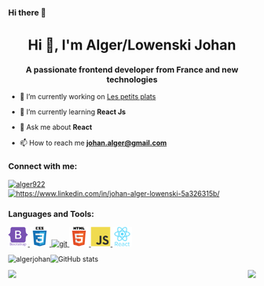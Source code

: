 ### Hi there 👋

<h1 align="center">Hi 👋, I'm Alger/Lowenski Johan</h1>
<h3 align="center">A passionate frontend developer from France and new technologies</h3>



- 🔭 I’m currently working on [Les petits plats](https://algerjohan.github.io/Les-Petits-Plats/)

- 🌱 I’m currently learning **React Js**

- 💬 Ask me about **React**

- 📫 How to reach me **johan.alger@gmail.com**

<h3 align="left">Connect with me:</h3>
<p align="left">
<a href="https://twitter.com/alger922" target="blank"><img align="center" src="https://raw.githubusercontent.com/rahuldkjain/github-profile-readme-generator/master/src/images/icons/Social/twitter.svg" alt="alger922" height="30" width="40" /></a>
<a href="https://www.linkedin.com/in/johan-alger-lowenski-5a326315b/" target="blank"><img align="center" src="https://raw.githubusercontent.com/rahuldkjain/github-profile-readme-generator/master/src/images/icons/Social/linked-in-alt.svg" alt="https://www.linkedin.com/in/johan-alger-lowenski-5a326315b/" height="30" width="40" /></a>
</p>

<h3 align="left">Languages and Tools:</h3>
<p align="left"> <a href="https://getbootstrap.com" target="_blank" rel="noreferrer"> <img src="https://raw.githubusercontent.com/devicons/devicon/master/icons/bootstrap/bootstrap-plain-wordmark.svg" alt="bootstrap" width="40" height="40"/> </a> <a href="https://www.w3schools.com/css/" target="_blank" rel="noreferrer"> <img src="https://raw.githubusercontent.com/devicons/devicon/master/icons/css3/css3-original-wordmark.svg" alt="css3" width="40" height="40"/> </a> <a href="https://git-scm.com/" target="_blank" rel="noreferrer"> <img src="https://www.vectorlogo.zone/logos/git-scm/git-scm-icon.svg" alt="git" width="40" height="40"/> </a> <a href="https://www.w3.org/html/" target="_blank" rel="noreferrer"> <img src="https://raw.githubusercontent.com/devicons/devicon/master/icons/html5/html5-original-wordmark.svg" alt="html5" width="40" height="40"/> </a> <a href="https://developer.mozilla.org/en-US/docs/Web/JavaScript" target="_blank" rel="noreferrer"> <img src="https://raw.githubusercontent.com/devicons/devicon/master/icons/javascript/javascript-original.svg" alt="javascript" width="40" height="40"/> </a> <a href="https://reactjs.org/" target="_blank" rel="noreferrer"> <img src="https://raw.githubusercontent.com/devicons/devicon/master/icons/react/react-original-wordmark.svg" alt="react" width="40" height="40"/> </a> </p>

<p><img align="left" src="https://github-readme-stats.vercel.app/api/top-langs?username=algerjohan&show_icons=true&locale=en&layout=compact" alt="algerjohan" /></p>





![GitHub stats](https://github-readme-stats.vercel.app/api?username=AlgerJohan&show_icons=true&theme=algolia)

<a href="https://github.com/anuraghazra/github-readme-stats">
  <img align="left" src="https://github-readme-stats.vercel.app/api/pin/?username=anuraghazra&repo=github-readme-stats" />
</a>
<a href="https://github.com/anuraghazra/convoychat">
  <img align="right" src="https://github-readme-stats.vercel.app/api/pin/?username=anuraghazra&repo=convoychat" />
</a>
